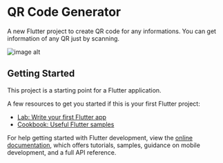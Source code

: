 # QR Code Generator

A new Flutter project to create QR code for any informations. You can get information of any QR just by scanning. 

![image alt]([https://drive.google.com/file/d/1Gnt1N9YM2J4V0wTSGJwX-ZgqADxD1Ziw/view](https://drive.google.com/file/d/1Gnt1N9YM2J4V0wTSGJwX-ZgqADxD1Ziw/view?usp=drive_link))

## Getting Started

This project is a starting point for a Flutter application.

A few resources to get you started if this is your first Flutter project:

- [Lab: Write your first Flutter app](https://docs.flutter.dev/get-started/codelab)
- [Cookbook: Useful Flutter samples](https://docs.flutter.dev/cookbook)

For help getting started with Flutter development, view the
[online documentation](https://docs.flutter.dev/), which offers tutorials,
samples, guidance on mobile development, and a full API reference.
